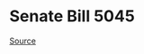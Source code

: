 # Senate Bill 5045

[Source](http://lawfilesext.leg.wa.gov/biennium/2023-24/Pdf/Bills/Senate%20Bills/5045.pdf)